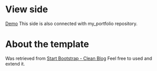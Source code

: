 # View side
[Demo](https://stefanos1316.github.io/my_blog/index.html)
This side is also connected with my_portfolio repository.


# About the template 
Was retrieved from [Start Bootstrap - Clean Blog](https://startbootstrap.com/template-overviews/clean-blog/)
Feel free to used and extend it.

